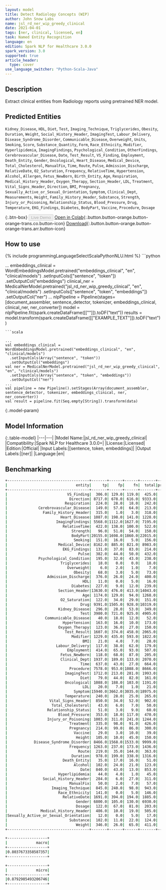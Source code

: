 ```yaml
---
layout: model
title: Detect Radiology Concepts (WIP)
author: John Snow Labs
name: jsl_rd_ner_wip_greedy_clinical
date: 2021-04-01
tags: [ner, clinical, licensed, en]
task: Named Entity Recognition
language: en
edition: Spark NLP for Healthcare 3.0.0
spark_version: 3.0
supported: true
article_header:
  type: cover
use_language_switcher: "Python-Scala-Java"
---
```


## Description

Extract clinical entities from Radiology reports using pretrained NER model.

## Predicted Entities

`Kidney_Disease`, `HDL`, `Diet`, `Test`, `Imaging_Technique`, `Triglycerides`, `Obesity`, `Duration`, `Weight`, `Social_History_Header`, `ImagingTest`, `Labour_Delivery`, `Disease_Syndrome_Disorder`, `Communicable_Disease`, `Overweight`, `Units`, `Smoking`, `Score`, `Substance_Quantity`, `Form`, `Race_Ethnicity`, `Modifier`, `Hyperlipidemia`, `ImagingFindings`, `Psychological_Condition`, `OtherFindings`, `Cerebrovascular_Disease`, `Date`, `Test_Result`, `VS_Finding`, `Employment`, `Death_Entity`, `Gender`, `Oncological`, `Heart_Disease`, `Medical_Device`, `Total_Cholesterol`, `ManualFix`, `Time`, `Route`, `Pulse`, `Admission_Discharge`, `RelativeDate`, `O2_Saturation`, `Frequency`, `RelativeTime`, `Hypertension`, `Alcohol`, `Allergen`, `Fetus_NewBorn`, `Birth_Entity`, `Age`, `Respiration`, `Medical_History_Header`, `Oxygen_Therapy`, `Section_Header`, `LDL`, `Treatment`, `Vital_Signs_Header`, `Direction`, `BMI`, `Pregnancy`, `Sexually_Active_or_Sexual_Orientation`, `Symptom`, `Clinical_Dept`, `Measurements`, `Height`, `Family_History_Header`, `Substance`, `Strength`, `Injury_or_Poisoning`, `Relationship_Status`, `Blood_Pressure`, `Drug`, `Temperature`, `EKG_Findings`, `Diabetes`, `BodyPart`, `Vaccine`, `Procedure`, `Dosage`

{:.btn-box}
<button class="button button-orange" disabled>Live Demo</button>
[Open in Colab](https://colab.research.google.com/github/JohnSnowLabs/spark-nlp-workshop/blob/master/tutorials/Certification_Trainings/Healthcare/1.Clinical_Named_Entity_Recognition_Model.ipynb){:.button.button-orange.button-orange-trans.co.button-icon}
[Download](https://s3.amazonaws.com/auxdata.johnsnowlabs.com/clinical/models/jsl_rd_ner_wip_greedy_clinical_en_3.0.0_3.0_1617260438155.zip){:.button.button-orange.button-orange-trans.arr.button-icon}

## How to use



<div class="tabs-box" markdown="1">
{% include programmingLanguageSelectScalaPythonNLU.html %}
```python

...
embeddings_clinical = WordEmbeddingsModel.pretrained("embeddings_clinical", "en", "clinical/models")  .setInputCols(["sentence", "token"])  .setOutputCol("embeddings")
clinical_ner = MedicalNerModel.pretrained("jsl_rd_ner_wip_greedy_clinical", "en", "clinical/models")   .setInputCols(["sentence", "token", "embeddings"])   .setOutputCol("ner")
...
nlpPipeline = Pipeline(stages=[document_assembler, sentence_detector, tokenizer, embeddings_clinical, clinical_ner, ner_converter])
model = nlpPipeline.fit(spark.createDataFrame([[""]]).toDF("text"))
results = model.transform(spark.createDataFrame([["EXAMPLE_TEXT"]]).toDF("text"))
```
```scala

...
val embeddings_clinical = WordEmbeddingsModel.pretrained("embeddings_clinical", "en", "clinical/models")
  .setInputCols(Array("sentence", "token"))
  .setOutputCol("embeddings")
val ner = MedicalNerModel.pretrained("jsl_rd_ner_wip_greedy_clinical", "en", "clinical/models")
  .setInputCols(Array("sentence", "token", "embeddings"))
  .setOutputCol("ner")
...
val pipeline = new Pipeline().setStages(Array(document_assembler, sentence_detector, tokenizer, embeddings_clinical, ner, ner_converter))
val result = pipeline.fit(Seq.empty[String]).transform(data)
```
</div>

{:.model-param}
## Model Information

{:.table-model}
|---|---|
|Model Name:|jsl_rd_ner_wip_greedy_clinical|
|Compatibility:|Spark NLP for Healthcare 3.0.0+|
|License:|Licensed|
|Edition:|Official|
|Input Labels:|[sentence, token, embeddings]|
|Output Labels:|[ner]|
|Language:|en|


## Benchmarking

```bash
+-------------------------------------+-------+------+------+-------+---------+------+------+
|                               entity|     tp|    fp|    fn|  total|precision|recall|    f1|
+-------------------------------------+-------+------+------+-------+---------+------+------+
|                           VS_Finding|  306.0| 129.0| 119.0|  425.0|   0.7034|  0.72|0.7116|
|                            Direction| 8717.0| 678.0| 616.0| 9333.0|   0.9278| 0.934|0.9309|
|                          Respiration|  224.0|  28.0|  18.0|  242.0|   0.8889|0.9256|0.9069|
|              Cerebrovascular_Disease|  149.0|  57.0|  64.0|  213.0|   0.7233|0.6995|0.7112|
|                Family_History_Header|  315.0|   1.0|   3.0|  318.0|   0.9968|0.9906|0.9937|
|                        Heart_Disease| 1087.0| 198.0| 141.0| 1228.0|   0.8459|0.8852|0.8651|
|                      ImagingFindings| 5568.0|1112.0|1627.0| 7195.0|   0.8335|0.7739|0.8026|
|                         RelativeTime|  422.0| 138.0| 100.0|  522.0|   0.7536|0.8084|  0.78|
|                             Strength|   96.0|  51.0|  54.0|  150.0|   0.6531|  0.64|0.6465|
|                             BodyPart|20155.0|1698.0|1860.0|22015.0|   0.9223|0.9155|0.9189|
|                              Smoking|  151.0|  16.0|   5.0|  156.0|   0.9042|0.9679| 0.935|
|                       Medical_Device| 8162.0| 885.0| 821.0| 8983.0|   0.9022|0.9086|0.9054|
|                         EKG_Findings|  131.0|  37.0|  83.0|  214.0|   0.7798|0.6121|0.6859|
|                                Pulse|  382.0|  44.0|  50.0|  432.0|   0.8967|0.8843|0.8904|
|              Psychological_Condition|  195.0|  32.0|  43.0|  238.0|    0.859|0.8193|0.8387|
|                        Triglycerides|   18.0|   0.0|   0.0|   18.0|      1.0|   1.0|   1.0|
|                           Overweight|    6.0|   2.0|   1.0|    7.0|     0.75|0.8571|   0.8|
|                              Obesity|   68.0|   3.0|   5.0|   73.0|   0.9577|0.9315|0.9444|
|                  Admission_Discharge|  376.0|  26.0|  24.0|  400.0|   0.9353|  0.94|0.9377|
|                                  HDL|   11.0|   0.0|   5.0|   16.0|      1.0|0.6875|0.8148|
|                             Diabetes|  227.0|   9.0|  12.0|  239.0|   0.9619|0.9498|0.9558|
|                       Section_Header|13630.0| 476.0| 413.0|14043.0|   0.9663|0.9706|0.9684|
|                                  Age| 1174.0| 129.0|  94.0| 1268.0|    0.901|0.9259|0.9133|
|                        O2_Saturation|  122.0|  34.0|  29.0|  151.0|   0.7821|0.8079|0.7948|
|                                 Drug| 9391.0|1505.0| 928.0|10319.0|   0.8619|0.9101|0.8853|
|                       Kidney_Disease|  296.0|  28.0|  53.0|  349.0|   0.9136|0.8481|0.8796|
|                                 Test| 3980.0| 721.0| 925.0| 4905.0|   0.8466|0.8114|0.8286|
|                 Communicable_Disease|   40.0|  18.0|  12.0|   52.0|   0.6897|0.7692|0.7273|
|                         Hypertension|  163.0|  16.0|  10.0|  173.0|   0.9106|0.9422|0.9261|
|                       Oxygen_Therapy|  123.0|  36.0|  27.0|  150.0|   0.7736|  0.82|0.7961|
|                          Test_Result| 1607.0| 374.0| 458.0| 2065.0|   0.8112|0.7782|0.7944|
|                             Modifier| 1229.0| 435.0| 593.0| 1822.0|   0.7386|0.6745|0.7051|
|                                  BMI|   21.0|   4.0|   7.0|   28.0|     0.84|  0.75|0.7925|
|                      Labour_Delivery|  117.0|  38.0|  62.0|  179.0|   0.7548|0.6536|0.7006|
|                           Employment|  414.0|  65.0|  93.0|  507.0|   0.8643|0.8166|0.8398|
|                        Fetus_NewBorn|  118.0|  68.0|  87.0|  205.0|   0.6344|0.5756|0.6036|
|                        Clinical_Dept| 1937.0| 189.0| 133.0| 2070.0|   0.9111|0.9357|0.9233|
|                                 Time|  637.0|  43.0|  27.0|  664.0|   0.9368|0.9593|0.9479|
|                            Procedure| 7578.0| 953.0|1088.0| 8666.0|   0.8883|0.8745|0.8813|
|                          ImagingTest| 1712.0| 213.0| 281.0| 1993.0|   0.8894| 0.859|0.8739|
|                                 Diet|   79.0|  44.0|  82.0|  161.0|   0.6423|0.4907|0.5563|
|                          Oncological| 1088.0| 188.0| 103.0| 1191.0|   0.8527|0.9135| 0.882|
|                                  LDL|   20.0|   7.0|   1.0|   21.0|   0.7407|0.9524|0.8333|
|                              Symptom|15940.0|3662.0|3035.0|18975.0|   0.8132|0.8401|0.8264|
|                          Temperature|  240.0|  28.0|  25.0|  265.0|   0.8955|0.9057|0.9006|
|                   Vital_Signs_Header|  850.0|  34.0|  52.0|  902.0|   0.9615|0.9424|0.9518|
|                    Total_Cholesterol|   43.0|   6.0|   7.0|   50.0|   0.8776|  0.86|0.8687|
|                  Relationship_Status|   51.0|   3.0|   9.0|   60.0|   0.9444|  0.85|0.8947|
|                       Blood_Pressure|  353.0|  18.0| 117.0|  470.0|   0.9515|0.7511|0.8395|
|                  Injury_or_Poisoning| 1003.0| 311.0| 241.0| 1244.0|   0.7633|0.8063|0.7842|
|                            Treatment|  335.0|  98.0|  91.0|  426.0|   0.7737|0.7864|  0.78|
|                            Pregnancy|  214.0|  99.0|  86.0|  300.0|   0.6837|0.7133|0.6982|
|                              Vaccine|   29.0|   3.0|  10.0|   39.0|   0.9063|0.7436|0.8169|
|                               Height|  105.0|  10.0|  45.0|  150.0|    0.913|   0.7|0.7925|
|            Disease_Syndrome_Disorder| 8466.0|1568.0|1533.0| 9999.0|   0.8437|0.8467|0.8452|
|                            Frequency| 1263.0| 237.0| 173.0| 1436.0|    0.842|0.8795|0.8604|
|                                Route|  219.0|  35.0| 144.0|  363.0|   0.8622|0.6033|0.7099|
|                             Duration|  978.0| 199.0| 338.0| 1316.0|   0.8309|0.7432|0.7846|
|                         Death_Entity|   35.0|  17.0|  16.0|   51.0|   0.6731|0.6863|0.6796|
|                              Alcohol|  102.0|  24.0|  21.0|  123.0|   0.8095|0.8293|0.8193|
|                                 Date|  840.0|  43.0|  13.0|  853.0|   0.9513|0.9848|0.9677|
|                       Hyperlipidemia|   44.0|   4.0|   1.0|   45.0|   0.9167|0.9778|0.9462|
|                Social_History_Header|  284.0|   6.0|  27.0|  311.0|   0.9793|0.9132|0.9451|
|                            ManualFix|   50.0|   2.0|   7.0|   57.0|   0.9615|0.8772|0.9174|
|                    Imaging_Technique|  845.0| 240.0|  98.0|  943.0|   0.7788|0.8961|0.8333|
|                       Race_Ethnicity|  141.0|   0.0|   5.0|  146.0|      1.0|0.9658|0.9826|
|                         RelativeDate| 1691.0| 394.0| 194.0| 1885.0|    0.811|0.8971|0.8519|
|                               Gender| 6800.0| 105.0| 130.0| 6930.0|   0.9848|0.9812| 0.983|
|                               Dosage|  122.0|  67.0|  81.0|  203.0|   0.6455| 0.601|0.6224|
|               Medical_History_Header|  486.0|  10.0|  19.0|  505.0|   0.9798|0.9624| 0.971|
|Sexually_Active_or_Sexual_Orientation|   12.0|   0.0|   5.0|   17.0|      1.0|0.7059|0.8276|
|                            Substance|  102.0|  11.0|  22.0|  124.0|   0.9027|0.8226|0.8608|
|                               Weight|  346.0|  26.0|  65.0|  411.0|   0.9301|0.8418|0.8838|
+-------------------------------------+-------+------+------+-------+---------+------+------+

+------------------+
|             macro|
+------------------+
|0.8037673358587357|
+------------------+

+------------------+
|             micro|
+------------------+
|0.8792985493206746|
+------------------+
```

